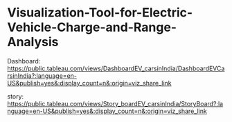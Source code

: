 # Visualization-Tool-for-Electric-Vehicle-Charge-and-Range-Analysis


Dashboard: https://public.tableau.com/views/DashboardEV_carsinIndia/DashboardEVCarsinIndia?:language=en-US&publish=yes&:display_count=n&:origin=viz_share_link



story: https://public.tableau.com/views/Story_boardEV_carsinIndia/StoryBoard?:language=en-US&publish=yes&:display_count=n&:origin=viz_share_link

